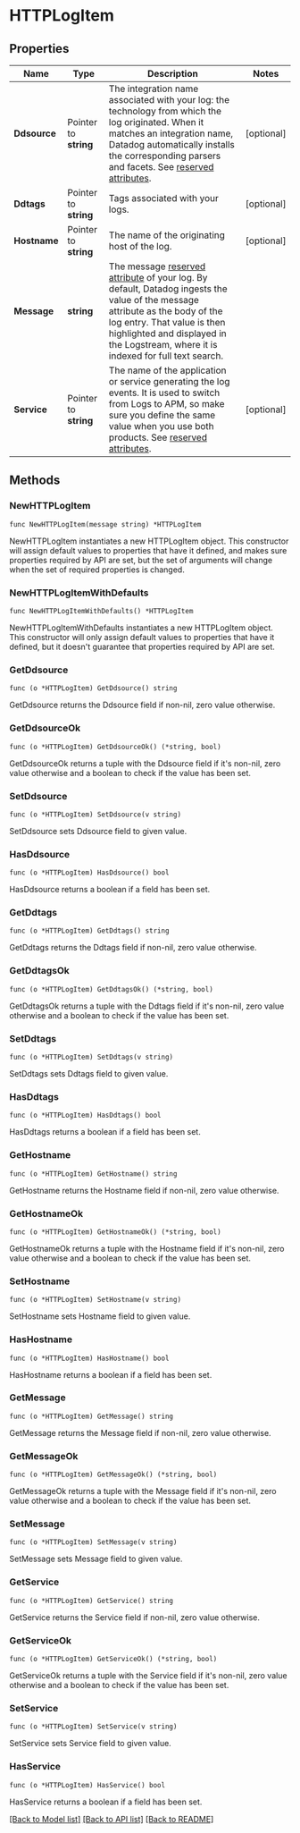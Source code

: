 # HTTPLogItem

## Properties

| Name         | Type                  | Description                                                                                                                                                                                                                                                                                                              | Notes      |
| ------------ | --------------------- | ------------------------------------------------------------------------------------------------------------------------------------------------------------------------------------------------------------------------------------------------------------------------------------------------------------------------ | ---------- |
| **Ddsource** | Pointer to **string** | The integration name associated with your log: the technology from which the log originated. When it matches an integration name, Datadog automatically installs the corresponding parsers and facets. See [reserved attributes](https://docs.datadoghq.com/logs/log_collection/#reserved-attributes).                   | [optional] |
| **Ddtags**   | Pointer to **string** | Tags associated with your logs.                                                                                                                                                                                                                                                                                          | [optional] |
| **Hostname** | Pointer to **string** | The name of the originating host of the log.                                                                                                                                                                                                                                                                             | [optional] |
| **Message**  | **string**            | The message [reserved attribute](https://docs.datadoghq.com/logs/log_collection/#reserved-attributes) of your log. By default, Datadog ingests the value of the message attribute as the body of the log entry. That value is then highlighted and displayed in the Logstream, where it is indexed for full text search. |
| **Service**  | Pointer to **string** | The name of the application or service generating the log events. It is used to switch from Logs to APM, so make sure you define the same value when you use both products. See [reserved attributes](https://docs.datadoghq.com/logs/log_collection/#reserved-attributes).                                              | [optional] |

## Methods

### NewHTTPLogItem

`func NewHTTPLogItem(message string) *HTTPLogItem`

NewHTTPLogItem instantiates a new HTTPLogItem object.
This constructor will assign default values to properties that have it defined,
and makes sure properties required by API are set, but the set of arguments
will change when the set of required properties is changed.

### NewHTTPLogItemWithDefaults

`func NewHTTPLogItemWithDefaults() *HTTPLogItem`

NewHTTPLogItemWithDefaults instantiates a new HTTPLogItem object.
This constructor will only assign default values to properties that have it defined,
but it doesn't guarantee that properties required by API are set.

### GetDdsource

`func (o *HTTPLogItem) GetDdsource() string`

GetDdsource returns the Ddsource field if non-nil, zero value otherwise.

### GetDdsourceOk

`func (o *HTTPLogItem) GetDdsourceOk() (*string, bool)`

GetDdsourceOk returns a tuple with the Ddsource field if it's non-nil, zero value otherwise
and a boolean to check if the value has been set.

### SetDdsource

`func (o *HTTPLogItem) SetDdsource(v string)`

SetDdsource sets Ddsource field to given value.

### HasDdsource

`func (o *HTTPLogItem) HasDdsource() bool`

HasDdsource returns a boolean if a field has been set.

### GetDdtags

`func (o *HTTPLogItem) GetDdtags() string`

GetDdtags returns the Ddtags field if non-nil, zero value otherwise.

### GetDdtagsOk

`func (o *HTTPLogItem) GetDdtagsOk() (*string, bool)`

GetDdtagsOk returns a tuple with the Ddtags field if it's non-nil, zero value otherwise
and a boolean to check if the value has been set.

### SetDdtags

`func (o *HTTPLogItem) SetDdtags(v string)`

SetDdtags sets Ddtags field to given value.

### HasDdtags

`func (o *HTTPLogItem) HasDdtags() bool`

HasDdtags returns a boolean if a field has been set.

### GetHostname

`func (o *HTTPLogItem) GetHostname() string`

GetHostname returns the Hostname field if non-nil, zero value otherwise.

### GetHostnameOk

`func (o *HTTPLogItem) GetHostnameOk() (*string, bool)`

GetHostnameOk returns a tuple with the Hostname field if it's non-nil, zero value otherwise
and a boolean to check if the value has been set.

### SetHostname

`func (o *HTTPLogItem) SetHostname(v string)`

SetHostname sets Hostname field to given value.

### HasHostname

`func (o *HTTPLogItem) HasHostname() bool`

HasHostname returns a boolean if a field has been set.

### GetMessage

`func (o *HTTPLogItem) GetMessage() string`

GetMessage returns the Message field if non-nil, zero value otherwise.

### GetMessageOk

`func (o *HTTPLogItem) GetMessageOk() (*string, bool)`

GetMessageOk returns a tuple with the Message field if it's non-nil, zero value otherwise
and a boolean to check if the value has been set.

### SetMessage

`func (o *HTTPLogItem) SetMessage(v string)`

SetMessage sets Message field to given value.

### GetService

`func (o *HTTPLogItem) GetService() string`

GetService returns the Service field if non-nil, zero value otherwise.

### GetServiceOk

`func (o *HTTPLogItem) GetServiceOk() (*string, bool)`

GetServiceOk returns a tuple with the Service field if it's non-nil, zero value otherwise
and a boolean to check if the value has been set.

### SetService

`func (o *HTTPLogItem) SetService(v string)`

SetService sets Service field to given value.

### HasService

`func (o *HTTPLogItem) HasService() bool`

HasService returns a boolean if a field has been set.

[[Back to Model list]](../README.md#documentation-for-models) [[Back to API list]](../README.md#documentation-for-api-endpoints) [[Back to README]](../README.md)
